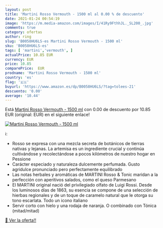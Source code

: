 ```yaml
---
layout: post
title: 'Martini Rosso Vermouth - 1500 ml al 0.00 % de descuento'
date: 2021-01-24 00:54:19
image: 'https://m.media-amazon.com/images/I/41Ry9FthhJL._SL200_.jpg'
comments: true
category: ofertas
author: ring
slug: 'B0058HU6LS-es Martini Rosso Vermouth - 1500 ml'
sku: 'B0058HU6LS-es'
tags: [ 'martini','vermouth', ]
actualPrice: 10.85 EUR
currency: EUR
price: 10.85
comparePrice:  EUR
prodname: 'Martini Rosso Vermouth - 1500 ml'
country: 'es'
flag: '🇪🇸'
buyurl: 'https://www.amazon.es/dp/B0058HU6LS/?tag=tolees-21'
descuento: '0.00'
average: '10.44'
---
```


Está [Martini Rosso Vermouth - 1500 ml](https://www.amazon.es/dp/B0058HU6LS/?tag=tolees-21) con 0.00 de descuento por 10.85 EUR (original:  EUR) en el siguiente enlace!

[![Martini Rosso Vermouth - 1500 ml](https://m.media-amazon.com/images/I/41Ry9FthhJL._SL200_.jpg)](https://www.amazon.es/dp/B0058HU6LS/?tag=tolees-21)

ℹ️:

- Rosso se expresa con una mezcla secreta de botánicos de tierras nativas y lejanas. La artemisa es un ingrediente crucial y continúa cultivándose y recolectándose a pocos kilómetros de nuestro hogar en Pessione
- Carácter especiado y naturaleza dulcemente perfumada. Gusto agridulce pronunciado pero perfectamente equilibrado
- Las notas herbales y aromáticas de MARTINI Rosso & Tonic maridan a la perfección con aperitivos salados, como el queso Parmesano
- El MARTINI original nació del privilegiado olfato de Luigi Rossi. Desde los luminosos días de 1863, su esencia se compone de una selección de hierbas regionales y de un toque de caramelo natural que le otorga su tono escarlata. Todo un icono italiano
- Servir corto con hielo y una rodaja de naranja. O combinado con Tónica (mitad/mitad)

[🛒 Ver la oferta!!](https://www.amazon.es/dp/B0058HU6LS/?tag=tolees-21)
